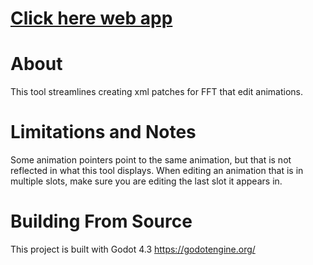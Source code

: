 # [Click here web app]()

# About
This tool streamlines creating xml patches for FFT that edit animations.

# Limitations and Notes
Some animation pointers point to the same animation, but that is not reflected in what this tool displays. When editing an animation that is in multiple slots, make sure you are editing the last slot it appears in.

# Building From Source
This project is built with Godot 4.3
https://godotengine.org/
